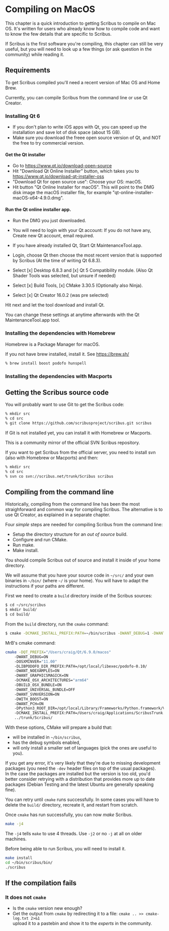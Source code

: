 # Compiling on MacOS

This chapter is a quick introduction to getting Scribus to compile on Mac OS. It's written for users who already know how to compile code and want to know the few details that are specific to Scribus.

If Scribus is the first software you're compiling, this chapter can still be very useful, but you will need to look up a few things (or ask question in the community) while reading it.

## Requirements

To get Scribus compiled you'll need a recent version of Mac OS and Home Brew.

Currently, you can compile Scribus from the command line or use Qt Creator.

### Installing Qt 6

- If you don't plan to write iOS apps with Qt, you can speed up the installation and save lot of disk space (about 15 GB).
- Make sure you download the freee open source version of Qt, and NOT the free to try commercial version.

#### Get the Qt installer

- Go to https://www.qt.io/download-open-source
- Hit "Download Qt Online Installer" button, which takes you to https://www.qt.io/download-qt-installer-oss
- "Download Qt for open source use": Choose your OS: macOS.
- Hit button "Qt Online Installer for macOS". This will point to the DMG disk image the macOS installer file, for example "qt-online-installer-macOS-x64-4.9.0.dmg".

#### Run the Qt online installer app.

- Run the DMG you just downloaded.
- You will need to login with your Qt account: If you do not have any, Create new Qt account, email required.
- If you have already installed Qt, Start Qt MaintenanceTool.app.

- Login, choose Qt then choose the most recent version that is supported by Scribus (At the time of writing Qt 6.8.3).
- Select [x] Desktop 6.8.3 and [x] Qt 5 Compatibility module. (Also Qt Shader Tools was selected, but unsure if needed)
- Select [x] Build Tools, [x] CMake 3.30.5 (Optionally also Ninja).
- Select [x] Qt Creator 16.0.2 (was pre selected)

Hit next and let the tool download and install Qt.

You can change these settings at anytime afterwards with the Qt MaintenanceTool.app tool.

### Installing the dependencies with Homebrew

Homebrew is a Package Manager for macOS.

If you not have brew installed, install it. See https://brew.sh/

```sh
% brew install boost podofo hunspell
```


### Installing the dependencies with Macports

## Getting the Scribus source code

You will probably want to use Git to get the Scribus code:

```sh
% mkdir src
% cd src
% git clone https://github.com/scribusproject/scribus.git scribus
```

If Git is not installed yet, you can install it with Homebrew or Macports.

This is a community mirror of the official SVN Scribus repository.

If you want to get Scribus from the official server, you need to install svn (also with Homebrew or Macports) and then:

```sh
% mkdir src
% cd src
% svn co svn://scribus.net/trunk/Scribus scribus
```

## Compiling from the command line

Historically, compiling from the command line has been the most straighforward and common way for compiling Scribus. The alternative is to use Qt Creator, as explained in a separate chapter.

Four _simple_ steps are needed for compiling Scribus from the command line:

- Setup the directory structure for an _out of source_ build.
- Configure and run CMake.
- Run make.
- Make install.

You should compile Scribus out of source and install it inside of your home directory.

We will assume that you have your source code in `~/src/` and your own binaries in `~/bin/` (where `~/` is your home). You will have to adapt the instructions if your paths are different.

First we need to create a `build` directory inside of the Scribus sources:

```sh
$ cd ~/src/scribus
$ mkdir build/
$ cd build/
```

From the `build` directory, run the `cmake` command:

```sh
$ cmake -DCMAKE_INSTALL_PREFIX:PATH=~/bin/scribus -DWANT_DEBUG=1 -DWANT_GUI_LANG="en_GB;de;fr;it;en" ..
```

MrB's cmake command:

```sh
cmake -DQT_PREFIX="/Users/craig/Qt/6.9.0/macos"
    -DWANT_DEBUG=ON
    -DOSXMINVER="11.00"
    -DLIBPODOFO_DIR_PREFIX:PATH=/opt/local/libexec/podofo-0.10/
    -DWANT_NOEXAMPLES=ON
    -DWANT_GRAPHICSMAGICK=ON
    -DCMAKE_OSX_ARCHITECTURES="arm64"
    -DBUILD_OSX_BUNDLE=ON
    -DWANT_UNIVERSAL_BUNDLE=OFF
    -DWANT_SVNVERSION=ON
    -DWITH_BOOST=ON
    -DWANT_PCH=ON
    -DPython3_ROOT_DIR=/opt/local/Library/Frameworks/Python.framework/Versions/3.13/
    -DCMAKE_INSTALL_PREFIX:PATH=/Users/craig/Applications/ScribusTrunk.app/
    ../trunk/Scribus/
```

With these options, CMake will prepare a build that:

- will be installed in `~/bin/scribus`,
- has the debug symbols enabled,
- will only install a smaller set of languages (pick the ones are useful to you).

If you get any error, it's very likely that they're due to missing development packages (you need the `-dev` header files on top of the usual packages).  
In the case the packages are installed but the version is too old, you'd better consider retrying with a distribution that provides more up to date packages (Debian Testing and the latest Ubuntu are generally speaking fine).

You can retry until `cmake` runs successfully. In some cases you will have to delete the `build/` directory, recreate it, and restart from scratch.

Once `cmake` has run successfully, you can now _make_ Scribus.

```sh
make -j4
```

The `-j4` tells `make` to use 4 threads. Use `-j2` or no `-j` at all on older machines.

Before being able to run Scribus, you will need to install it.

```sh
make install
cd ~/bin/scribus/bin/
./scribus
```

## If the compilation fails

### It does not `cmake`

- Is the `cmake` version new enough?
- Get the output from `cmake` by redirecting it to a file:
  `cmake .. >> cmake-log.txt 2>&1`  
  upload it to a pastebin and show it to the _experts_ in the community.
